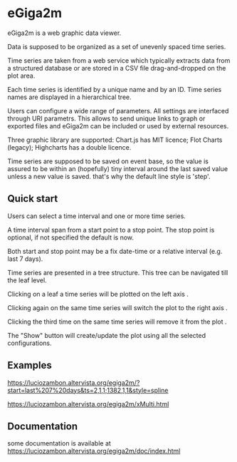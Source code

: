 # eGiga2m

eGiga2m is a web graphic data viewer.

Data is supposed to be organized as a set of unevenly spaced time series.

Time series are taken from a web service which typically extracts data from a structured database or are stored in a CSV file drag-and-dropped on the plot area.

Each time series is identified by a unique name and by an ID. Time series names are displayed in a hierarchical tree.

Users can configure a wide range of parameters. All settings are interfaced through URI parametrs. This allows to send unique links to graph or exported files and eGiga2m can be included or used by external resources.

Three graphic library are supported: Chart.js has MIT licence; Flot Charts (legacy); Highcharts has a double licence.

Time series are supposed to be saved on event base, so the value is assured to be within an (hopefully) tiny interval around the last saved value unless a new value is saved. that's why the default line style is 'step'.

## Quick start
Users can select a time interval and one or more time series.

A time interval span from a start point to a stop point. The stop point is optional, if not specified the default is now.

Both start and stop point may be a fix date-time or a relative interval (e.g. last 7 days).

Time series are presented in a tree structure. This tree can be navigated till the leaf level.

Clicking on a leaf a time series will be plotted on the left axis .

Clicking again on the same time series will switch the plot to the right axis .

Clicking the third time on the same time series will remove it from the plot .

The "Show" button will create/update the plot using all the selected configurations.

## Examples

https://luciozambon.altervista.org/egiga2m/?start=last%207%20days&ts=2,1,1;1382,1,1&style=spline

https://luciozambon.altervista.org/egiga2m/xMulti.html

## Documentation
some documentation is available at 
https://luciozambon.altervista.org/egiga2m/doc/index.html
